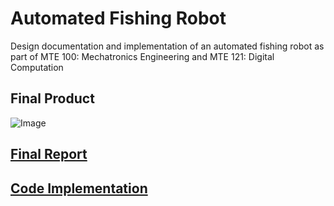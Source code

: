 # Automated Fishing Robot	

Design documentation and implementation of an automated fishing robot as part of MTE 100: Mechatronics Engineering and MTE 121: Digital Computation

## Final Product

![Image](https://github.com/user-attachments/assets/db747906-94ce-4357-99a7-40a1a64d1a77)



## [Final Report](https://github.com/AryaanR/automated-fishing-robot/blob/fc33860fad61ac6e49080dac1a54e106c5854877/MTE%20100%20Final%20Report.pdf)

## [Code Implementation](https://github.com/AryaanR/automated-fishing-robot/blob/f4eef5f32a90e7b998ae480dce79cc0999f029b7/FishingRobot_FINAL.c)



